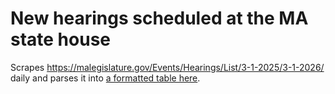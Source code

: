 # New hearings scheduled at the MA state house

Scrapes https://malegislature.gov/Events/Hearings/List/3-1-2025/3-1-2026/ daily and parses it into [a formatted table here](https://github.com/synapticlee/ma-leg-hearings/blob/main/events.md).
